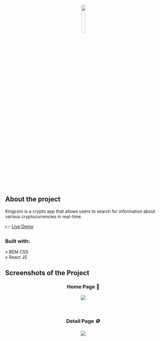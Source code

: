 <div align='center'><img style="width:15%" src="https://github.com/Nayakv46/Car-Rental/assets/130490621/6a55a9d6-3427-4e8c-bc8d-8ee78ca70111" /></div>

<h2>About the project</h2>

<p>Kingcoin is a crypto app that allows users to search for information about various cryptocurrencies in real-time.</p>

👉 <a href='https://kingcoinv46.vercel.app' target="_blank" rel="noreferrer" >Live Demo</a>

<h3>Built with:</h3>

» BEM CSS <br/>
» React JS

<h2>Screenshots of the Project</h2>

<h3 align='center'>Home Page 🏡</h3>

<div align="center">
  <img src="https://github.com/Nayakv46/Car-Rental/assets/130490621/6fb74a11-a1dd-4671-bcbe-e5bfa5b41e03" />
</div>

<br/>
<br/>

<h3 align='center'>Detail Page 🪙</h3>

<div align="center">
  <img src="https://github.com/Nayakv46/Car-Rental/assets/130490621/5fd14a65-861f-4bf1-84b1-9ef53d1e9005" />
</div>

